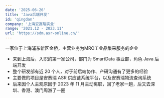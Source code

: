 ```yaml
---
date: '2025-06-26'
title: 'Java后端开发'
id: 'qingdan'
company: '上海安赛瑞实业'
range: '2021.12 - 2023.11'
url: 'https://sdm.asr-online.cn/'
---
```

一家位于上海浦东新区金桥，主营业务为MRO工业品集采服务的企业

- 来到上海后，入职的第一家公司，部门为 SmartData 事业部，角色 Java 后端开发
- 整个研发部有近 20 个人，对于前后端协作、产研沟通有了更多的经验
- 主要做的项目是安赛瑞 ASR 供应链系统平台，以及安赛瑞物流查询系统
- 后来因个人主观原因于 2023 年 11 月主动离职，回了老家一趟，后又去深圳、香港、澳门周游了一圈
